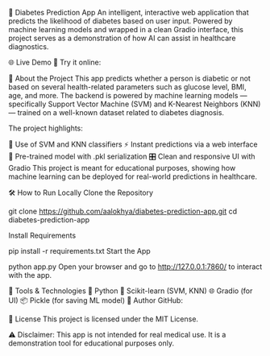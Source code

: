 💉 Diabetes Prediction App
An intelligent, interactive web application that predicts the likelihood of diabetes based on user input. Powered by machine learning models and wrapped in a clean Gradio interface, this project serves as a demonstration of how AI can assist in healthcare diagnostics.

🌐 Live Demo
🔗 Try it online:

📌 About the Project
This app predicts whether a person is diabetic or not based on several health-related parameters such as glucose level, BMI, age, and more. The backend is powered by machine learning models — specifically Support Vector Machine (SVM) and K-Nearest Neighbors (KNN) — trained on a well-known dataset related to diabetes diagnosis.

The project highlights:

🔬 Use of SVM and KNN classifiers
⚡ Instant predictions via a web interface
🧠 Pre-trained model with .pkl serialization
🎛️ Clean and responsive UI with Gradio
This project is meant for educational purposes, showing how machine learning can be deployed for real-world predictions in healthcare.

🛠️ How to Run Locally
Clone the Repository

git clone https://github.com/aalokhya/diabetes-prediction-app.git
cd diabetes-prediction-app

Install Requirements

pip install -r requirements.txt
Start the App

python app.py
Open your browser and go to http://127.0.0.1:7860/ to interact with the app.

🧪 Tools & Technologies
🐍 Python
🤖 Scikit-learn (SVM, KNN)
🌐 Gradio (for UI)
📦 Pickle (for saving ML model)
👤 Author
GitHub:

📄 License
This project is licensed under the MIT License.

⚠️ Disclaimer: This app is not intended for real medical use. It is a demonstration tool for educational purposes only.

